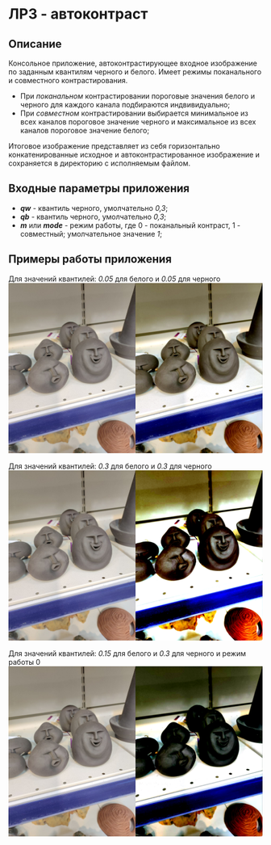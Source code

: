 # ЛР3 - автоконтраст

## Описание
Консольное приложение, автоконтрастирующее входное изображение по заданным квантилям черного и белого. Имеет режимы поканального и совместного контрастирования.
- При *поканальном* контрастировании пороговые значения белого и черного для каждого канала подбираются индвивидуально;
- При *совместном* контрастировании выбирается минимальное из всех каналов пороговое значение черного и максимальное из всех каналов пороговое значение белого;

Итоговое изображение представляет из себя горизонтально конкатенированные исходное и автоконтрастированное изображение и сохраняется в директорию с исполняемым файлом.

## Входные параметры приложения
- ***qw*** - квантиль черного, умолчательно *0,3*;
- ***qb*** - квантиль черного, умолчательно *0,3*;
- ***m*** или ***mode*** - режим работы, где 0 - поканальный контраст, 1 - совместный; умолчательное значение *1*;

## Примеры работы приложения
Для значений квантилей: *0.05* для белого и *0.05* для черного
![](./fish_homes_2.png)

Для значений квантилей: *0.3* для белого и *0.3* для черного
![](./fish_homes.png)

Для значений квантилей: *0.15* для белого и *0.3* для черного и режим работы 0
![](./fish_homes_3.png)